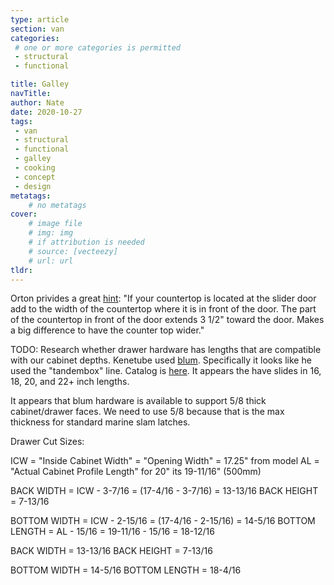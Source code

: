```yaml
---
type: article
section: van
categories: 
 # one or more categories is permitted
 - structural
 - functional

title: Galley
navTitle:
author: Nate
date: 2020-10-27
tags:
 - van
 - structural
 - functional
 - galley
 - cooking
 - concept
 - design
metatags:
	# no metatags
cover: 
	# image file
	# img: img
	# if attribution is needed
	# source: [vecteezy]
	# url: url
tldr:
---
```



Orton privides a great [hint](https://www.fordtransitusaforum.com/threads/what-to-make-countertop-from.76956/post-1015234): "If your countertop is located at the slider door add to the width of the countertop where it is in front of the door. The part of the countertop in front of the door extends 3 1/2" toward the door. Makes a big difference to have the counter top wider."

TODO: Research whether drawer hardware has lengths that are compatible with our cabinet depths.  Kenetube used [blum](https://www.blum.com/us/en/products/runnersystems/overview/).  Specifically it looks like he used the "tandembox" line.  Catalog is [here](http://downloads.cabinetparts.com/auto/Tandembox-Complete-Catalog-92-pages.pdf).  It appears the have slides in 16, 18, 20, and 22+ inch lengths.

It appears that blum hardware is available to support 5/8 thick cabinet/drawer faces.  We need to use 5/8 because that is the max thickness for standard marine slam latches. 

Drawer Cut Sizes:

ICW = "Inside Cabinet Width" = "Opening Width" = 17.25" from model
AL = "Actual Cabinet Profile Length" for 20" its 19-11/16" (500mm)

BACK WIDTH = ICW - 3-7/16 = (17-4/16 - 3-7/16) = 13-13/16
BACK HEIGHT = 7-13/16

BOTTOM WIDTH = ICW - 2-15/16 = (17-4/16 - 2-15/16) = 14-5/16
BOTTOM LENGTH = AL - 15/16 = 19-11/16 - 15/16 = 18-12/16

BACK WIDTH = 13-13/16
BACK HEIGHT = 7-13/16

BOTTOM WIDTH = 14-5/16
BOTTOM LENGTH = 18-4/16